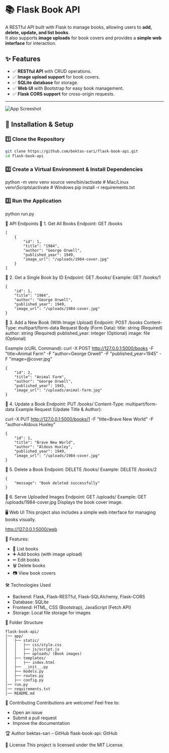 # 📚 Flask Book API

A RESTful API built with Flask to manage books, allowing users to **add, delete, update, and list books**.  
It also supports **image uploads** for book covers and provides a **simple web interface** for interaction.  

## ✨ Features
- ✅ **RESTful API** with CRUD operations.
- ✅ **Image upload support** for book covers.
- ✅ **SQLite database** for storage.
- ✅ **Web UI** with Bootstrap for easy book management.
- ✅ **Flask CORS support** for cross-origin requests.

---
![App Screeshot](https://github.com/user-attachments/assets/9ff0c0b2-3355-458d-b195-e9856031d32e)

## 🚀 Installation & Setup

### **1️⃣ Clone the Repository**
```sh
git clone https://github.com/bektas-sari/flask-book-api.git
cd flask-book-api
```
### **2️⃣ Create a Virtual Environment & Install Dependencies**
python -m venv venv
source venv/bin/activate  # Mac/Linux
venv\Scripts\activate      # Windows
pip install -r requirements.txt

### **3️⃣ Run the Application**
python run.py

📌 API Endpoints
🔹 1. Get All Books
Endpoint: GET /books
```
[
    {
        "id": 1,
        "title": "1984",
        "author": "George Orwell",
        "published_year": 1949,
        "image_url": "/uploads/1984-cover.jpg"
    }
]
```
🔹 2. Get a Single Book by ID
Endpoint: GET /books/<id>
Example: GET /books/1
```
{
    "id": 1,
    "title": "1984",
    "author": "George Orwell",
    "published_year": 1949,
    "image_url": "/uploads/1984-cover.jpg"
}
```
🔹 3. Add a New Book (With Image Upload)
Endpoint: POST /books
Content-Type: multipart/form-data
Request Body (Form Data):
title: string (Required)
author: string (Required)
published_year: integer (Optional)
image: file (Optional)

Example (cURL Command):
curl -X POST http://127.0.0.1:5000/books -F "title=Animal Farm" -F "author=George Orwell" -F "published_year=1945" -F "image=@cover.jpg"
```
{
    "id": 2,
    "title": "Animal Farm",
    "author": "George Orwell",
    "published_year": 1945,
    "image_url": "/uploads/animal-farm.jpg"
}
```
🔹 4. Update a Book
Endpoint: PUT /books/<id>
Content-Type: multipart/form-data
Example Request (Update Title & Author):

curl -X PUT http://127.0.0.1:5000/books/1 -F "title=Brave New World" -F "author=Aldous Huxley"
```
{
    "id": 1,
    "title": "Brave New World",
    "author": "Aldous Huxley",
    "published_year": 1949,
    "image_url": "/uploads/1984-cover.jpg"
}
```
🔹 5. Delete a Book
Endpoint: DELETE /books/<id>
Example: DELETE /books/2
```
{
    "message": "Book deleted successfully"
}
```
🔹 6. Serve Uploaded Images
Endpoint: GET /uploads/<filename>
Example: GET /uploads/1984-cover.jpg
Displays the book cover image.

🖥️ Web UI
This project also includes a simple web interface for managing books visually.

http://127.0.0.1:5000/web

🎨 Features:
* 📄 List books
* ➕ Add books (with image upload)
* ✏ Edit books
* 🗑 Delete books
* 📷 View book covers

🛠️ Technologies Used
* Backend: Flask, Flask-RESTful, Flask-SQLAlchemy, Flask-CORS
* Database: SQLite
* Frontend: HTML, CSS (Bootstrap), JavaScript (Fetch API)
* Storage: Local file storage for images

📌 Folder Structure
```
flask-book-api/
│── app/
│   ├── static/
│   │   ├── css/style.css
│   │   ├── js/script.js
│   │   ├── uploads/ (Book images)
│   ├── templates/
│   │   ├── index.html
│   ├── __init__.py
│   ├── models.py
│   ├── routes.py
│   ├── config.py
│── run.py
│── requirements.txt
│── README.md
```

🤝 Contributing
Contributions are welcome! Feel free to:

* Open an issue
* Submit a pull request
* Improve the documentation

🏆 Author
bektas-sari – GitHub
flask-book-api: GitHub

📜 License
This project is licensed under the MIT License.
